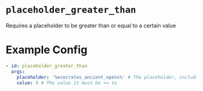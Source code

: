 # `placeholder_greater_than`

Requires a placeholder to be greater than or equal to a certain value

# Example Config
```yaml
- id: placeholder_greater_than
  args:
    placeholder: '%ecocrates_ancient_opens%' # The placeholder, including %
    value: 5 # The value it must be >= to
```
